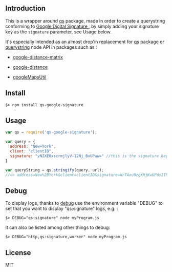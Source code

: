 Introduction
------------

This is a wrapper around [qs](https://github.com/hapijs/qs) package, made in order to create a querystring conforming to [Google Digital Signature ](https://developers.google.com/maps/documentation/business/webservices/auth#digital_signatures), by simply adding your signature key as the `signature` parameter, see Usage below.

It's especially intended as an almost drop'in replacement for [qs](https://github.com/hapijs/qs) package or [querystring](http://nodejs.org/api/querystring.html) node API in packages such as :

-	[google-distance-matrix](https://github.com/ecteodoro/google-distance-matrix)

-	[google-distance](https://github.com/edwlook/node-google-distance)

-	[googleMapsUtil](https://github.com/yupitel/googleMapsUtil)

Install
-------

```
$> npm install qs-google-signature
```

Usage
-----

```js
var qs = require('qs-google-signature');

var query = {
  address: "New+York",
  client: "clientID",
  signature: "vNIXE0xscrmjlyV-12Nj_BvUPaw=" //this is the signature key provided by Google
}

var queryString = qs.stringify(query, url);
//=> address=New%2BYork&client=clientID&signature=WrTAou0zgXHjKwUPdsITPZeMXew=
```

Debug
-----

To display logs, thanks to [debug](https://github.com/visionmedia/debug) use the environment variable "DEBUG" to set that you want to display "qs:signature" logs, e.g. :

```
$> DEBUG="qs:signature" node myProgram.js
```

It can also be listed among other things to debug:

```
$> DEBUG="http,qs:signature,worker" node myProgram.js
```

License
-------

MIT
